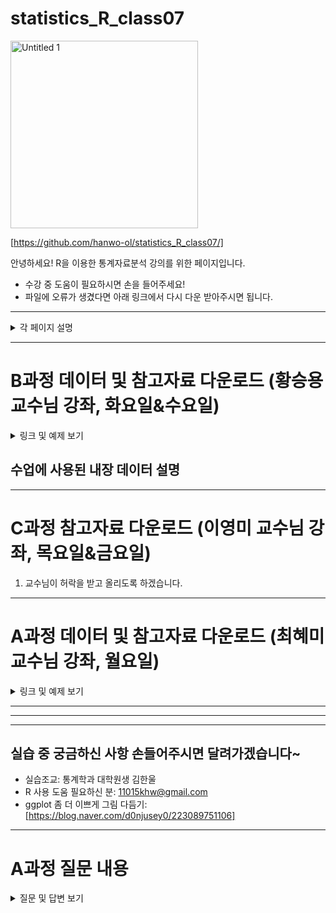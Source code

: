 # statistics_R_class07


<img width="300" height="300" alt="Untitled 1" src="https://github.com/user-attachments/assets/de94d9ad-d19f-407c-815c-44183b09e658" />      

[https://github.com/hanwo-ol/statistics_R_class07/]

안녕하세요! R을 이용한 통계자료분석 강의를 위한 페이지입니다.
* 수강 중 도움이 필요하시면 손을 들어주세요!
* 파일에 오류가 생겼다면 아래 링크에서 다시 다운 받아주시면 됩니다.

---
<details>
<summary>각 페이지 설명</summary>

| 게시물 이름                     | 주소                                                                                   | 내용                                                              |
|-------------------------------|----------------------------------------------------------------------------------------|------------------------------------------------------------------|
| A_class_dimension.md          | [링크](https://github.com/hanwo-ol/statistics_R_class07/blob/main/A_class_dimension.md)          | 수강생 질문: 차원이 왜 중요하냐?                                     |
| A_class_nhanesA_practice.r    | [링크](https://github.com/hanwo-ol/statistics_R_class07/blob/main/A_class_nhanesA_practice.r)    | 의료데이터 실습                                                       |
| A_class_vdeminstitute.r       | [링크](https://github.com/hanwo-ol/statistics_R_class07/blob/main/A_class_vdeminstitute.r)       | 정치학데이터 실습                                                     |
| B_Class_chisq_warning.md      | [링크](https://github.com/hanwo-ol/statistics_R_class07/blob/main/B_Class_chisq_warning.md)      | 수강생 질문: 카이제곱 검정 경고가 뜨는데요?                             |
| B_class_1_1_1.md              | [링크](https://github.com/hanwo-ol/statistics_R_class07/blob/main/B_class_1_1_1.md)              | B 클래스 화요일 오전 수업 정리                                         |
| B_class_GGally.md             | [링크](https://github.com/hanwo-ol/statistics_R_class07/blob/main/B_class_GGally.md)             | 수강생 질문: 상관행렬도 예시                                            |
| B_class_Tues.r               | [링크](https://github.com/hanwo-ol/statistics_R_class07/blob/main/B_class_Tues.r)               | B 클래스 화요일 수업 정리                                              |
| B_class_Wed.r                | [링크](https://github.com/hanwo-ol/statistics_R_class07/blob/main/B_class_Wed.r)                | B 클래스 수요일 수업 정리                                              |
| B_class_election.md           | [링크](https://github.com/hanwo-ol/statistics_R_class07/blob/main/B_class_election.md)           | 수강생 질문: 선거 데이터 이용한 박스플랏                                  |
| B_class_election.r            | [링크](https://github.com/hanwo-ol/statistics_R_class07/blob/main/B_class_election.r)            | 수강생 질문: 선거 데이터 이용한 데이터 핸들링                             |
| B_class_ggplot_text_issue.md  | [링크](https://github.com/hanwo-ol/statistics_R_class07/blob/main/B_class_ggplot_text_issue.md)  | 수강생 질문: jitter option 효율적 사용방안                             |
| B_class_pie_chart.md          | [링크](https://github.com/hanwo-ol/statistics_R_class07/blob/main/B_class_pie_chart.md)          | 수강생 질문: 파이차트 잘 사용하는 방법                                   |
| B_class_prof_code.r           | [링크](https://github.com/hanwo-ol/statistics_R_class07/blob/main/B_class_prof_code.r)           | B 클래스 화요일 수업 후 교수님 사용한 코드 업로드                          |
| B_class_rgl_error.md          | [링크](https://github.com/hanwo-ol/statistics_R_class07/blob/main/B_class_rgl_error.md)          | 수강생 질문: rgl 패키지 오류 처리법                                     |
| B_class_tests_explanation.r   | [링크](https://github.com/hanwo-ol/statistics_R_class07/blob/main/B_class_tests_explanation.r)   | B 클래스 수요일 수업 중 사용되는 테스트 해석 방법 개인 공부때 작성한 내용        |
| README.md                     | [링크](https://github.com/hanwo-ol/statistics_R_class07/blob/main/README.md)                     | 현재 페이지                                                          |


</details>

---

# B과정 데이터 및 참고자료 다운로드 (황승용 교수님 강좌, 화요일&수요일)
<details>
<summary>링크 및 예제 보기</summary>

1. 수업에 사용된 데이터 csv 파일    
[https://drive.google.com/drive/folders/1T0pNwryVx8zLN04_qjniQ_Ha0MoY1iEe?usp=sharing]    

[https://drive.google.com/file/d/1lzegHCp9Mykjqt9NX_vmxYzrlIwXc5Mn/view?usp=sharing]

2. 교재 PDF(수요일 수업 종료 후에 배포하겠습니다.)

3. 수업 코드 놓쳤어요(화요일)   
   * 설명 같이 작성된 버전: [https://github.com/hanwo-ol/statistics_R_class07/blob/main/B_class_Tues.r]

4. 수업 코드 놓쳤어요(수요일)
   * 텍스트 파일: [https://drive.google.com/file/d/1jEAXzb8Rf6sO2OSHP3eTsBsX9gD5984r/view?usp=drive_link]
   * 설명 같이 작성된 버전: [https://github.com/hanwo-ol/statistics_R_class07/blob/main/B_class_Wed.r]
  
</details>

## 수업에 사용된 내장 데이터 설명

---

# C과정 참고자료 다운로드 (이영미 교수님 강좌, 목요일&금요일)

1. 교수님이 허락을 받고 올리도록 하겠습니다.

---

# A과정 데이터 및 참고자료 다운로드 (최혜미 교수님 강좌, 월요일)
<details>
<summary>링크 및 예제 보기</summary>

1. 데이터 & 교재 PDF & 참고자료
[https://drive.google.com/drive/folders/1ggq9oP9Qc0Tye70EOFdpluZzqFVPIZAB?usp=sharing]

2. 의료 데이터 패키지 이용한 기초 R 실습 코드: [https://github.com/hanwo-ol/statistics_R_class07/blob/main/A_class_nhanesA_practice.r]    

3. 정치 상황 관련 데이터 이용한 실습 코드: [https://github.com/hanwo-ol/statistics_R_class07/blob/main/A_class_vdeminstitute.r]
* 데이터 설명
    * 선거 민주주의 (Electoral): 자유롭고 공정한 선거가 보장되는 정도를 측정합니다.
    * 자유 민주주의 (Liberal): 개인의 자유와 권리가 법치에 의해 보호받는 정도를 평가합니다.
    * 참여 민주주의 (Participatory): 시민들이 정치 과정에 적극적으로 참여하는 수준을 측정합니다.
    * 심의 민주주의 (Deliberative): 정치적 결정이 공적인 추론과 논증을 통해 이루어지는 정도를 평가합니다.
    * 평등 민주주의 (Egalitarian): 모든 사회 집단에 걸쳐 정치적 권력과 자원이 동등하게 분배되는 정도를 측정합니다.
* 데이터 구조
    * 형식: 데이터 프레임 (Data Frame)
    * 관측치 수: 27,913개
    * 변수 수: 4,607개
    * 최신 v15 데이터셋은 1789년부터 2024년까지 전 세계 202개 국가를 다루며, **500개 이상의 지표(indicators), 81개의 지수(indices), 5개의 상위 지수(high-level indices)** 를 포함합니다.

</details>


---
---



---

## 실습 중 궁금하신 사항 손들어주시면 달려가겠습니다~
- 실습조교: 통계학과 대학원생 김한울
- R 사용 도움 필요하신 분: 11015khw@gmail.com
- ggplot 좀 더 이쁘게 그림 다듬기: [https://blog.naver.com/d0njusey0/223089751106]

---

# A과정 질문 내용

<details>
<summary> 질문 및 답변 보기</summary>

## 파일 디렉토리 쉽게 설정하기
``` r
# 파일 경로를 path 변수에 저장합니다.
# R에서는 경로 구분자로 '\' 대신 '/'를 사용하거나 '\\'를 사용해야 합니다.
path <- "D:/R_여름특강/데이터/data/"

# path 변수와 파일명을 결합하여 전체 파일 경로를 생성하고 CSV 파일을 읽어옵니다.
body_data <- read.csv(file.path(path, "body.csv"))

# 읽어온 데이터의 처음 몇 줄을 확인합니다.
head(body_data)
```


## 한글 csv 깨짐 현상

-> fileEncoding 옵션 추가하기
``` r
df <- read.csv(file_path, fileEncoding = "CP949")
 # 또는

df <- read.csv(file_path, fileEncoding = "UTF-8")

```

## 결측치가 있는 경우 어떻게 해야할까?
* 데이터 분석 목적에 따라 다름
* 데이터 손실이 크지 않다면 na.omit으로 행을 삭제
* 중요한 데이터면 평균, 중앙값, 최빈값 등으로 대체
* 상황에 따라 0, 빈 문자열(""), "Unknown" 등으로 대체 가능


결측치를 어떻게 다루느냐에 따라 결과가 크게 달라질 수 있어서 선생님들의 데이터, 분석 목적에 따라 다르게 설정하시면 됩니다.

---

### 1. 결측치(NA, 빈값) 확인하기

먼저 데이터를 불러오고 결측치가 어디 있는지 확인합니다.

```r
df <- read.csv("파일이름.csv", fileEncoding = "CP949") # 또는 "UTF-8"
# 결측치 확인
is.na(df)
summary(df)
colSums(is.na(df))  # 각 열별 결측치 개수
```

---

### 2. 결측치 처리 방법

### 2-1. 결측치가 포함된 행/열 삭제하기

### (1) 결측치가 있는 행 삭제

```r
df_no_na <- na.omit(df)
# 또는
df_no_na <- df[complete.cases(df), ]
```

### (2) 결측치가 있는 열 삭제

```r
df_no_na_col <- df[, colSums(is.na(df)) == 0]
```

---

### 2-2. 결측치를 특정 값으로 대체하기

### (1) 0 또는 평균, 중앙값 등으로 대체

```r
# age 열의 결측치를 0으로 대체
df$age[is.na(df$age)] <- 0

# age 열의 결측치를 평균으로 대체 (결측치가 아닌 값의 평균)
df$age[is.na(df$age)] <- mean(df$age, na.rm = TRUE)
```

### (2) 전체 데이터프레임에 적용

```r
# 모든 결측치를 0으로 대체
df[is.na(df)] <- 0
```

---

### 2-3. 분석 시 결측치 자동 무시

* `mean()`, `sum()`, `sd()` 등 함수에서 `na.rm=TRUE` 옵션 사용

```r
mean(df$age, na.rm = TRUE)
sum(df$score, na.rm = TRUE)
```

---

### 3. 결측치 대체 함수 (`tidyverse` 패키지 활용)

`dplyr`과 `tidyr` 패키지에서 결측치 처리가 더 쉬워집니다.

```r
library(dplyr)
df <- df %>% mutate(age = ifelse(is.na(age), 0, age))
```

또는

```r
library(tidyr)
df <- df %>% replace_na(list(age = 0, score = 100))
```

---


## 티블 또는 데이터 프레임에 변수(column) 추가하기
`dplyr` 패키지의 `mutate()` 함수를 사용하면 간단하게 해결할 수 있습니다.

### `dplyr::mutate()` 함수 사용하기

`mutate()` 함수는 기존 데이터 프레임에 새로운 변수(열)를 추가하거나 기존 변수를 수정할 때 사용합니다.

```r
# 기존 티블과 새로운 벡터를 생성
tb_king <- dplyr::tibble(
  id = c(1, 2, 3, 4, 5, 6, 7, 8, 9, 10),
  kname = c("ads", "adgad", "adeeg", "adsgah", "rty ", "wyn ", "sfgsd ", "sfg ", "sg ", "sggggg "),
  ltime = c(73, 62, 55, 53, 38, 16, 51, 19, 37, 30)
)

nchildren <- c(13, 23, 29, 22, 3, 0, 5, 3, 28, 5)

# mutate() 함수를 사용하여 nchildren 열을 추가합니다.
tb_king <- tb_king %>%
  dplyr::mutate(nchildren = nchildren)

# 결과 확인
tb_king
```

-----

### 실행 결과

위 코드를 실행하면 `nchildren` 열이 성공적으로 추가된 것을 확인할 수 있습니다.

```
# A tibble: 10 × 4
      id kname    ltime nchildren
   <dbl> <chr>    <dbl>     <dbl>
 1     1 "ads"       73        13
 2     2 "adgad"     62        23
 3     3 "adeeg"     55        29
 4     4 "adsgah"    53        22
 5     5 "rty "      38         3
 6     6 "wyn "      16         0
 7     7 "sfgsd "    51         5
 8     8 "sfg "      19         3
 9     9 "sg "       37        28
10    10 "sggggg "   30         5
```

-----

### 다른 방법 (R 기본 문법)

`dplyr` 패키지 없이 R의 기본 문법인 `$` 연산자를 사용해서 열을 추가할 수도 있습니다.

```r
# '$' 연산자를 사용하여 nchildren 열 추가
tb_king$nchildren <- nchildren

# 결과 확인
tb_king
```

</details>

